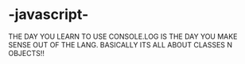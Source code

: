 # -javascript-

THE DAY YOU LEARN TO USE CONSOLE.LOG IS THE DAY YOU MAKE SENSE OUT OF THE LANG. BASICALLY ITS ALL ABOUT CLASSES N OBJECTS!!
